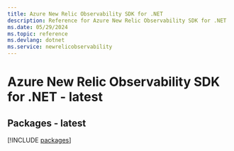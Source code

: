 ```yaml
---
title: Azure New Relic Observability SDK for .NET
description: Reference for Azure New Relic Observability SDK for .NET
ms.date: 05/29/2024
ms.topic: reference
ms.devlang: dotnet
ms.service: newrelicobservability
---
```

# Azure New Relic Observability SDK for .NET - latest
## Packages - latest
[!INCLUDE [packages](new-relic-observability-index.md)]